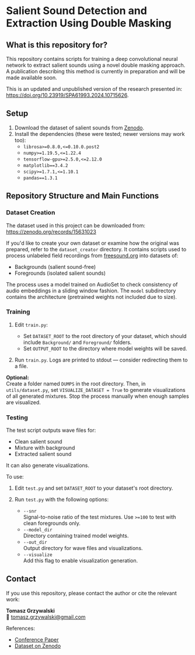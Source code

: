 # Salient Sound Detection and Extraction Using Double Masking

## What is this repository for?

This repository contains scripts for training a deep convolutional neural network to extract salient sounds using a novel double masking approach. A publication describing this method is currently in preparation and will be made available soon.

This is an updated and unpublished version of the research presented in: https://doi.org/10.23919/SPA61993.2024.10715626.

## Setup

1. Download the dataset of salient sounds from [Zenodo](https://zenodo.org/records/15631023).
2. Install the dependencies (these were tested; newer versions may work too):
   * `librosa>=0.8.0,<=0.10.0.post2`
   * `numpy>=1.19.5,<=1.22.4`
   * `tensorflow-gpu>=2.5.0,<=2.12.0`
   * `matplotlib==3.4.2`
   * `scipy>=1.7.1,<=1.10.1`
   * `pandas==1.3.1`

## Repository Structure and Main Functions

### Dataset Creation

The dataset used in this project can be downloaded from: https://zenodo.org/records/15631023

If you'd like to create your own dataset or examine how the original was prepared, refer to the `dataset_creator` directory. It contains scripts used to process unlabeled field recordings from [freesound.org](https://freesound.org) into datasets of:
- Backgrounds (salient sound-free)
- Foregrounds (isolated salient sounds)

The process uses a model trained on AudioSet to check consistency of audio embeddings in a sliding window fashion. The `model` subdirectory contains the architecture (pretrained weights not included due to size).

### Training

1. Edit `train.py`:
   - Set `DATASET_ROOT` to the root directory of your dataset, which should include `Background/` and `Foreground/` folders.
   - Set `OUTPUT_ROOT` to the directory where model weights will be saved.

2. Run `train.py`. Logs are printed to stdout — consider redirecting them to a file.

**Optional:**  
Create a folder named `DUMPS` in the root directory. Then, in `utils/dataset.py`, set `VISUALIZE_DATASET = True` to generate visualizations of all generated mixtures. Stop the process manually when enough samples are visualized.

### Testing

The test script outputs wave files for:
- Clean salient sound
- Mixture with background
- Extracted salient sound

It can also generate visualizations.

To use:

1. Edit `test.py` and set `DATASET_ROOT` to your dataset's root directory.

2. Run `test.py` with the following options:
   * `--snr`  
     Signal-to-noise ratio of the test mixtures. Use `>=100` to test with clean foregrounds only.
   * `--model_dir`  
     Directory containing trained model weights.
   * `--out_dir`  
     Output directory for wave files and visualizations.
   * `--visualize`  
     Add this flag to enable visualization generation.

## Contact

If you use this repository, please contact the author or cite the relevant work:

**Tomasz Grzywalski**  
📧 tomasz.grzywalski@gmail.com  

References:
- [Conference Paper](https://doi.org/10.23919/SPA61993.2024.10715626)
- [Dataset on Zenodo](https://zenodo.org/records/15631023)
